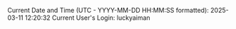 Current Date and Time (UTC - YYYY-MM-DD HH:MM:SS formatted): 2025-03-11 12:20:32
Current User's Login: luckyaiman
